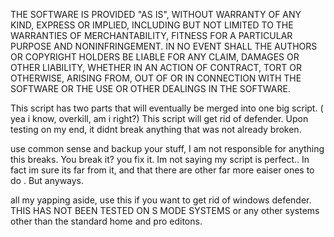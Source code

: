 THE SOFTWARE IS PROVIDED "AS IS", WITHOUT WARRANTY OF ANY KIND, EXPRESS OR
IMPLIED, INCLUDING BUT NOT LIMITED TO THE WARRANTIES OF MERCHANTABILITY,
FITNESS FOR A PARTICULAR PURPOSE AND NONINFRINGEMENT. IN NO EVENT SHALL THE
AUTHORS OR COPYRIGHT HOLDERS BE LIABLE FOR ANY CLAIM, DAMAGES OR OTHER
LIABILITY, WHETHER IN AN ACTION OF CONTRACT, TORT OR OTHERWISE, ARISING FROM,
OUT OF OR IN CONNECTION WITH THE SOFTWARE OR THE USE OR OTHER DEALINGS IN THE
SOFTWARE.

This script has two parts that will eventually be merged into one big script. ( yea i know, overkill, am i right?) 
This script will get rid of defender. Upon testing on my end, it didnt break anything that was not already broken. 
 

use common sense and backup your stuff, I am not responsible for anything this breaks. You break it? you fix it. Im not saying my script is perfect.. In fact im sure its far from it, and that there are other far more eaiser ones to do . But anyways. 

all my yapping aside, use this if you want to get rid of windows defender. 
THIS HAS NOT BEEN TESTED ON S MODE SYSTEMS or any other systems other than the standard home and pro editons. 
